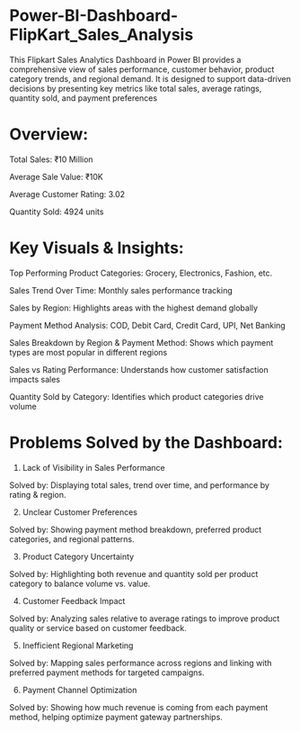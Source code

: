 # Power-BI-Dashboard-FlipKart_Sales_Analysis
This Flipkart Sales Analytics Dashboard in Power BI provides a comprehensive view of sales performance, customer behavior, product category trends, and regional demand. It is designed to support data-driven decisions by presenting key metrics like total sales, average ratings, quantity sold, and payment preferences

# Overview:

Total Sales: ₹10 Million

Average Sale Value: ₹10K

Average Customer Rating: 3.02

Quantity Sold: 4924 units


# Key Visuals & Insights:

Top Performing Product Categories: Grocery, Electronics, Fashion, etc.

Sales Trend Over Time: Monthly sales performance tracking

Sales by Region: Highlights areas with the highest demand globally

Payment Method Analysis: COD, Debit Card, Credit Card, UPI, Net Banking

Sales Breakdown by Region & Payment Method: Shows which payment types are most popular in different regions

Sales vs Rating Performance: Understands how customer satisfaction impacts sales

Quantity Sold by Category: Identifies which product categories drive volume


# Problems Solved by the Dashboard:

1. Lack of Visibility in Sales Performance

Solved by: Displaying total sales, trend over time, and performance by rating & region.



2. Unclear Customer Preferences

Solved by: Showing payment method breakdown, preferred product categories, and regional patterns.



3. Product Category Uncertainty

Solved by: Highlighting both revenue and quantity sold per product category to balance volume vs. value.



4. Customer Feedback Impact

Solved by: Analyzing sales relative to average ratings to improve product quality or service based on customer feedback.



5. Inefficient Regional Marketing

Solved by: Mapping sales performance across regions and linking with preferred payment methods for targeted campaigns.



6. Payment Channel Optimization

Solved by: Showing how much revenue is coming from each payment method, helping optimize payment gateway partnerships.

